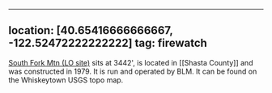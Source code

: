 
---
location: [40.65416666666667, -122.52472222222222]
tag: firewatch
---

[South Fork Mtn (LO site)](http://www.peakbagging.com/CALookoutPhotos/SouthForkMtn.html) sits at 3442', is located in [[Shasta County]] and was constructed in 1979. It is run and operated by BLM. It can be found on the Whiskeytown USGS topo map.
